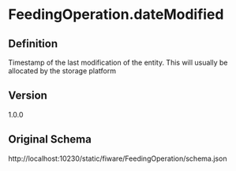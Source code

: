 # FeedingOperation.dateModified

## Definition
Timestamp of the last modification of the entity. This will usually be allocated by the storage platform

## Version
1.0.0

## Original Schema
http://localhost:10230/static/fiware/FeedingOperation/schema.json

